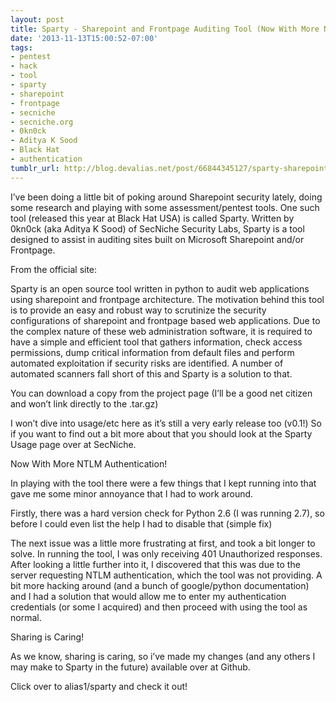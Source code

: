 ```yaml
---
layout: post
title: Sparty - Sharepoint and Frontpage Auditing Tool (Now With More NTLM Authentication!)
date: '2013-11-13T15:00:52-07:00'
tags:
- pentest
- hack
- tool
- sparty
- sharepoint
- frontpage
- secniche
- secniche.org
- 0kn0ck
- Aditya K Sood
- Black Hat
- authentication
tumblr_url: http://blog.devalias.net/post/66844345127/sparty-sharepoint-frontpage-auditing-tool-now-with-more
---
```

I’ve been doing a little bit of poking around Sharepoint security lately, doing some research and playing with some assessment/pentest tools. One such tool (released this year at Black Hat USA) is called Sparty. Written by 0kn0ck (aka Aditya K Sood) of SecNiche Security Labs, Sparty is a tool designed to assist in auditing sites built on Microsoft Sharepoint and/or Frontpage.

From the official site:


Sparty is an open source tool written in python to audit web applications using sharepoint and frontpage architecture. The motivation behind this tool is to provide an easy and robust way to scrutinize the security configurations of sharepoint and frontpage based web applications. Due to the complex nature of these web administration software, it is required to have a simple and efficient tool that gathers information, check access permissions, dump critical information from default files and perform automated exploitation if security risks are identified. A number of automated scanners fall short of this and Sparty is a solution to that.


You can download a copy from the project page (I’ll be a good net citizen and won’t link directly to the .tar.gz)

I won’t dive into usage/etc here as it’s still a very early release too (v0.1!) So if you want to find out a bit more about that you should look at the Sparty Usage page over at SecNiche.

Now With More NTLM Authentication!

In playing with the tool there were a few things that I kept running into that gave me some minor annoyance that I had to work around.

Firstly, there was a hard version check for Python 2.6 (I was running 2.7), so before I could even list the help I had to disable that (simple fix)

The next issue was a little more frustrating at first, and took a bit longer to solve. In running the tool, I was only receiving 401 Unauthorized responses. After looking a little further into it, I discovered that this was due to the server requesting NTLM authentication, which the tool was not providing. A bit more hacking around (and a bunch of google/python documentation) and I had a solution that would allow me to enter my authentication credentials (or some I acquired) and then proceed with using the tool as normal.

Sharing is Caring!

As we know, sharing is caring, so i’ve made my changes (and any others I may make to Sparty in the future) available over at Github.

Click over to alias1/sparty and check it out!
